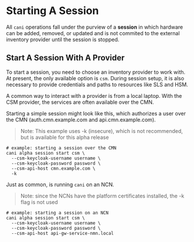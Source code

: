 # Starting A Session

All `cani` operations fall under the purview of a __session__ in which hardware can be added, removed, or updated and is not commited to the external inventory provider until the session is stopped.

## Start A Session With A Provider

To start a session, you need to choose an inventory provider to work with.  At present, the only available option is `csm`.  During session setup, it is also necessary to provide credentials and paths to resources like SLS and HSM.

A common way to interact with a provider is from a local laptop.  With the CSM provider, the services are often available over the CMN.

Starting a simple session might look like this, which authorizes a user over the CMN (auth.cmn.example.com and api.cmn.example.com).

> Note: This example uses -k (insecure), which is not recommended, but is available for this alpha release

```shell
# example: starting a session over the CMN
cani alpha session start csm \
  --csm-keycloak-username username \
  --csm-keycloak-password password \
  --csm-api-host cmn.example.com \
  -k
```

Just as common, is running `cani` on an NCN. 

> Note: since the NCNs have the platform certificates installed, the -k flag is not used

```shell
# example: starting a session on an NCN
cani alpha session start csm \
  --csm-keycloak-username username \
  --csm-keycloak-password password \
  --csm-api-host api-gw-service-nmn.local
```

